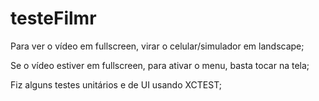 # testeFilmr

Para ver o vídeo em fullscreen, virar o celular/simulador em landscape;

Se o vídeo estiver em fullscreen, para ativar o menu, basta tocar na tela;

Fiz alguns testes unitários e de UI usando XCTEST;


